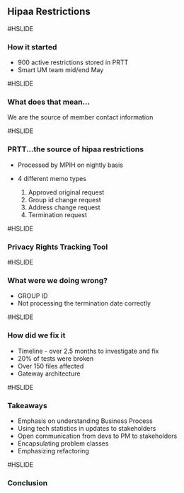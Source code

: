 ## Hipaa Restrictions


#HSLIDE

### How it started 
 * 900 active restrictions stored in PRTT
 * Smart UM team mid/end May

#HSLIDE

### What does that mean... 
  We are the source of member contact information 

#HSLIDE

### PRTT...the source of hipaa restrictions
 
 * Processed by MPIH on nightly basis

 * 4 different memo types
    1. Approved original request
    2. Group id change request
    3. Address change request
    4. Termination request


#HSLIDE
### Privacy Rights Tracking Tool


#HSLIDE
### What were we doing wrong?
 * GROUP ID
 * Not processing the termination date correctly 

#HSLIDE
### How did we fix it
 * Timeline - over 2.5 months to investigate and fix
 * 20% of tests were broken
 * Over 150 files affected
 * Gateway architecture
 
#HSLIDE
### Takeaways
 * Emphasis on understanding Business Process
 * Using tech statistics in updates to stakeholders
 * Open communication from devs to PM to stakeholders
 * Encapsulating problem classes
 * Emphasizing refactoring

#HSLIDE
### Conclusion
 
 



